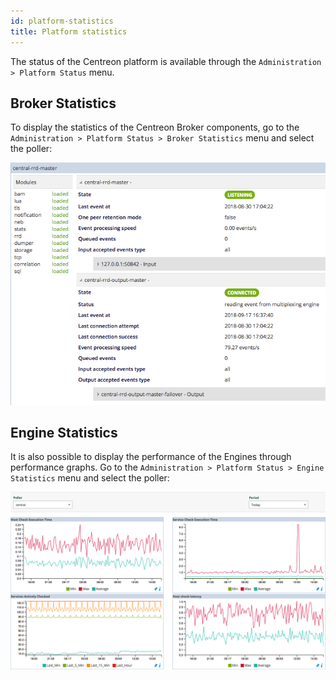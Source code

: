 ```yaml
---
id: platform-statistics
title: Platform statistics
---
```


The status of the Centreon platform is available through the `Administration >
Platform Status` menu.

## Broker Statistics

To display the statistics of the Centreon Broker components, go to the
`Administration > Platform Status > Broker Statistics` menu and select the
poller:

![image](../assets/administration/statistics-broker.png)

## Engine Statistics

It is also possible to display the performance of the Engines through
performance graphs. Go to the `Administration > Platform Status > Engine
Statistics` menu and select the poller:

![image](../assets/administration/statistics-engine.png)
